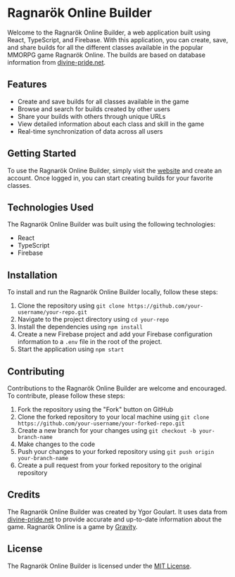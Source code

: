# Ragnarök Online Builder

Welcome to the Ragnarök Online Builder, a web application built using React, TypeScript, and Firebase. With this application, you can create, save, and share builds for all the different classes available in the popular MMORPG game Ragnarök Online. The builds are based on database information from [divine-pride.net](https://divine-pride.net/).

## Features

- Create and save builds for all classes available in the game
- Browse and search for builds created by other users
- Share your builds with others through unique URLs
- View detailed information about each class and skill in the game
- Real-time synchronization of data across all users

## Getting Started

To use the Ragnarök Online Builder, simply visit the [website](#) and create an account. Once logged in, you can start creating builds for your favorite classes.

## Technologies Used

The Ragnarök Online Builder was built using the following technologies:

- React
- TypeScript
- Firebase

## Installation

To install and run the Ragnarök Online Builder locally, follow these steps:

1. Clone the repository using `git clone https://github.com/your-username/your-repo.git`
2. Navigate to the project directory using `cd your-repo`
3. Install the dependencies using `npm install`
4. Create a new Firebase project and add your Firebase configuration information to a `.env` file in the root of the project.
5. Start the application using `npm start`

## Contributing

Contributions to the Ragnarök Online Builder are welcome and encouraged. To contribute, please follow these steps:

1. Fork the repository using the "Fork" button on GitHub
2. Clone the forked repository to your local machine using `git clone https://github.com/your-username/your-forked-repo.git`
3. Create a new branch for your changes using `git checkout -b your-branch-name`
4. Make changes to the code
5. Push your changes to your forked repository using `git push origin your-branch-name`
6. Create a pull request from your forked repository to the original repository

## Credits

The Ragnarök Online Builder was created by Ygor Goulart. It uses data from [divine-pride.net](https://divine-pride.net/) to provide accurate and up-to-date information about the game.
Ragnarök Online is a game by [Gravity](https://www.gravity.co.kr/).

## License

The Ragnarök Online Builder is licensed under the [MIT License](https://opensource.org/licenses/MIT).
